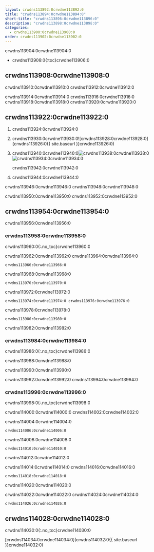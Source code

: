 ```yaml
---
layout: crwdns113892:0crwdne113892:0
title: "crwdns113894:0crwdne113894:0"
short-title: "crwdns113896:0crwdne113896:0"
description: "crwdns113898:0crwdne113898:0"
categories:
  - crwdns113900:0crwdne113900:0
order: crwdns113902:0crwdne113902:0
---
```

crwdns113904:0crwdne113904:0

* crwdns113906:0{:toc}crwdne113906:0

## crwdns113908:0crwdne113908:0

crwdns113910:0crwdne113910:0 crwdns113912:0crwdne113912:0

crwdns113914:0crwdne113914:0 crwdns113916:0crwdne113916:0 crwdns113918:0crwdne113918:0 crwdns113920:0crwdne113920:0

## crwdns113922:0crwdne113922:0

1. crwdns113924:0crwdne113924:0

2. crwdns113930:0crwdne113930:0![crwdns113928:0crwdne113928:0](crwdns113926:0{{ site.baseurl }}crwdne113926:0)

3. crwdns113940:0crwdne113940:0![crwdns113938:0crwdne113938:0](crwdns113936:0crwdne113936:0)  
    ![crwdns113934:0crwdne113934:0](crwdns113932:0crwdne113932:0)
    
    crwdns113942:0crwdne113942:0

4. crwdns113944:0crwdne113944:0

crwdns113946:0crwdne113946:0 crwdns113948:0crwdne113948:0

crwdns113950:0crwdne113950:0 crwdns113952:0crwdne113952:0

## crwdns113954:0crwdne113954:0

crwdns113956:0crwdne113956:0

### crwdns113958:0crwdne113958:0

crwdns113960:0{:.no_toc}crwdne113960:0

crwdns113962:0crwdne113962:0 crwdns113964:0crwdne113964:0

    crwdns113966:0crwdne113966:0
    

crwdns113968:0crwdne113968:0

    crwdns113970:0crwdne113970:0
    

crwdns113972:0crwdne113972:0

    crwdns113974:0crwdne113974:0 crwdns113976:0crwdne113976:0
    

crwdns113978:0crwdne113978:0

    crwdns113980:0crwdne113980:0
    

crwdns113982:0crwdne113982:0

### crwdns113984:0crwdne113984:0

crwdns113986:0{:.no_toc}crwdne113986:0

crwdns113988:0crwdne113988:0

crwdns113990:0crwdne113990:0

crwdns113992:0crwdne113992:0 crwdns113994:0crwdne113994:0

### crwdns113996:0crwdne113996:0

crwdns113998:0{:.no_toc}crwdne113998:0

crwdns114000:0crwdne114000:0 crwdns114002:0crwdne114002:0

crwdns114004:0crwdne114004:0

    crwdns114006:0crwdne114006:0
    

crwdns114008:0crwdne114008:0

    crwdns114010:0crwdne114010:0
    

crwdns114012:0crwdne114012:0

crwdns114014:0crwdne114014:0 crwdns114016:0crwdne114016:0

    crwdns114018:0crwdne114018:0
    

crwdns114020:0crwdne114020:0

crwdns114022:0crwdne114022:0 crwdns114024:0crwdne114024:0

    crwdns114026:0crwdne114026:0
    

## crwdns114028:0crwdne114028:0

crwdns114030:0{:.no_toc}crwdne114030:0

[crwdns114034:0crwdne114034:0](crwdns114032:0{{ site.baseurl }}crwdne114032:0)